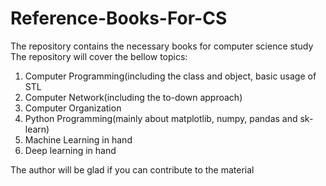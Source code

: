 # Reference-Books-For-CS
The repository contains the necessary books for computer science study 
The repository will cover the bellow topics:
1. Computer Programming(including the class and object, basic usage of STL 
2. Computer Network(including the to-down approach)
3. Computer Organization
4. Python Programming(mainly about matplotlib, numpy, pandas and sk-learn)
5. Machine Learning in hand 
6. Deep learning in hand 

The author will be glad if you can contribute to the material 
